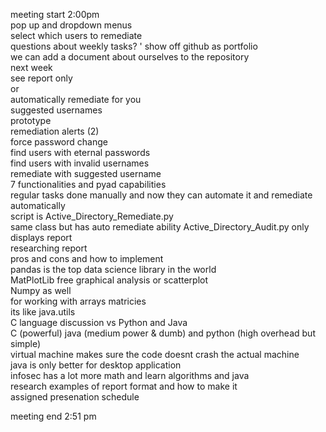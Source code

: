 meeting start 2:00pm      
pop up and dropdown menus   
select which users to remediate     
questions about weekly tasks?      '
show off github as portfolio   
we can add a document about ourselves to the repository        
next week    
see report only     
or    
automatically remediate for you      
suggested usernames    
prototype    
remediation alerts (2)   
force password change    
find users with eternal passwords     
find users with invalid usernames    
remediate with suggested username    
7 functionalities and pyad capabilities    
regular tasks done manually and now they can automate it and remediate automatically    
script is Active_Directory_Remediate.py     
same class but has auto remediate ability
Active_Directory_Audit.py only displays report    
researching report     
pros and cons and how to implement    
pandas is the top data science library in the world        
MatPlotLib free graphical analysis or scatterplot    
Numpy as well      
for working with arrays matricies     
its like java.utils       
C language discussion vs Python and Java    
C (powerful) java (medium power & dumb) and python (high overhead but simple)          
virtual machine makes sure the code doesnt crash the actual machine   
java is only better for desktop application     
infosec has a lot more math and learn algorithms and java     
research examples of report format and how to make it    
assigned presenation schedule       

meeting end 2:51 pm          